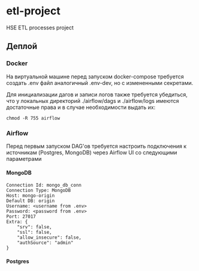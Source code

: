 # etl-project
HSE ETL processes project

## Деплой

### Docker

На виртуальной машине перед запуском docker-compose 
требуется создать .env файл аналогичный .env-dev, 
но с измененными секретами.

Для инициализации дагов и записи логов также требуется
убедиться, что у локальных директорий ./airflow/dags и ./airflow/logs 
имеются достаточные права и в случае необходимости выдать их:

    chmod -R 755 airflow

### Airflow

Перед первым запуском DAG'ов требуется настроить подключения к источникам
(Postgres, MongoDB) через Airflow UI со следующими параметрами

#### MongoDB

    Connection Id: mongo_db_conn
    Connection Type: MongoDB
    Host: mongo-origin
    Default DB: origin
    Username: <username from .env>
    Password: <password from .env>
    Port: 27017
    Extra: {
        "srv": false,
        "ssl": false,
        "allow_insecure": false,
        "authSource": "admin"
    }

#### Postgres

    